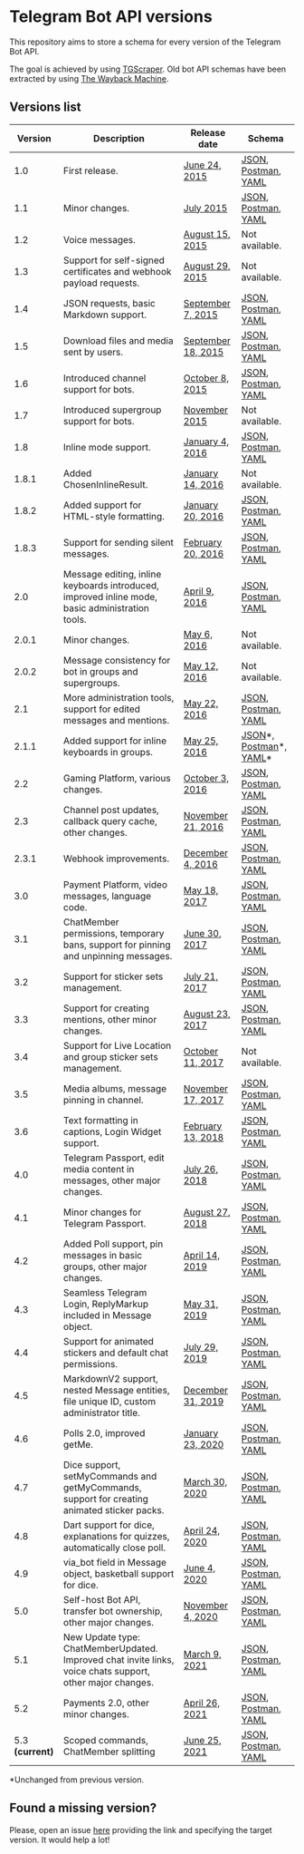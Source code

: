 # Telegram Bot API versions

This repository aims to store a schema for every version of the Telegram Bot API.

The goal is achieved by using [TGScraper](https://github.com/Sysbot-org/tgscraper). Old bot API schemas have been
extracted by using [The Wayback Machine](https://web.archive.org/web/*/https://core.telegram.org/bots/api).


## Versions list

| Version           | Description                                                                                               | Release date                                                                         | Schema                                                                                               |
|-------------------|-----------------------------------------------------------------------------------------------------------|--------------------------------------------------------------------------------------|------------------------------------------------------------------------------------------------------|
| 1.0               | First release.                                                                                            | [June 24, 2015](https://core.telegram.org/bots/api-changelog#june-24-2015)           | [JSON](files/json/v100.json), [Postman](files/postman/v100.json), [YAML](files/yaml/v100.yaml)       |
| 1.1               | Minor changes.                                                                                            | [July 2015](https://core.telegram.org/bots/api-changelog#july-2015)                  | [JSON](files/json/v110.json), [Postman](files/postman/v110.json), [YAML](files/yaml/v110.yaml)       |
| 1.2               | Voice messages.                                                                                           | [August 15, 2015](https://core.telegram.org/bots/api-changelog#august-15-2015)       | Not available.                                                                                       |
| 1.3               | Support for self-signed certificates and webhook payload requests.                                        | [August 29, 2015](https://core.telegram.org/bots/api-changelog#august-29-2015)       | Not available.                                                                                       |
| 1.4               | JSON requests, basic Markdown support.                                                                    | [September 7, 2015](https://core.telegram.org/bots/api-changelog#september-7-2015)   | [JSON](files/json/v140.json), [Postman](files/postman/v140.json), [YAML](files/yaml/v140.yaml)       |
| 1.5               | Download files and media sent by users.                                                                   | [September 18, 2015](https://core.telegram.org/bots/api-changelog#september-18-2015) | [JSON](files/json/v150.json), [Postman](files/postman/v150.json), [YAML](files/yaml/v150.yaml)       |
| 1.6               | Introduced channel support for bots.                                                                      | [October 8, 2015](https://core.telegram.org/bots/api-changelog#october-8-2015)       | [JSON](files/json/v160.json), [Postman](files/postman/v160.json), [YAML](files/yaml/v160.yaml)       |
| 1.7               | Introduced supergroup support for bots.                                                                   | [November 2015](https://core.telegram.org/bots/api-changelog#november-2015)          | Not available.                                                                                       |
| 1.8               | Inline mode support.                                                                                      | [January 4, 2016](https://core.telegram.org/bots/api-changelog#january-4-2016)       | [JSON](files/json/v180.json), [Postman](files/postman/v180.json), [YAML](files/yaml/v180.yaml)       |
| 1.8.1             | Added ChosenInlineResult.                                                                                 | [January 14, 2016](https://core.telegram.org/bots/api-changelog#january-14-2016)     | Not available.                                                                                       |
| 1.8.2             | Added support for HTML-style formatting.                                                                  | [January 20, 2016](https://core.telegram.org/bots/api-changelog#january-20-2016)     | [JSON](files/json/v182.json), [Postman](files/postman/v182.json), [YAML](files/yaml/v182.yaml)       |
| 1.8.3             | Support for sending silent messages.                                                                      | [February 20, 2016](https://core.telegram.org/bots/api-changelog#february-20-2016)   | [JSON](files/json/v183.json), [Postman](files/postman/v183.json), [YAML](files/yaml/v183.yaml)       |
| 2.0               | Message editing, inline keyboards introduced, improved inline mode, basic administration tools.           | [April 9, 2016](https://core.telegram.org/bots/api-changelog#april-9-2016)           | [JSON](files/json/v200.json), [Postman](files/postman/v200.json), [YAML](files/yaml/v200.yaml)       |
| 2.0.1             | Minor changes.                                                                                            | [May 6, 2016](https://core.telegram.org/bots/api-changelog#may-6-2016)               | Not available.                                                                                       |
| 2.0.2             | Message consistency for bot in groups and supergroups.                                                    | [May 12, 2016](https://core.telegram.org/bots/api-changelog#may-12-2016)             | Not available.                                                                                       |
| 2.1               | More administration tools, support for edited messages and mentions.                                      | [May 22, 2016](https://core.telegram.org/bots/api-changelog#may-22-2016)             | [JSON](files/json/v210.json), [Postman](files/postman/v210.json), [YAML](files/yaml/v210.yaml)       |
| 2.1.1             | Added support for inline keyboards in groups.                                                             | [May 25, 2016](https://core.telegram.org/bots/api-changelog#may-25-2016)             | [JSON](files/json/v211.json)\*, [Postman](files/postman/v211.json)\*, [YAML](files/yaml/v211.yaml)*  |
| 2.2               | Gaming Platform, various changes.                                                                         | [October 3, 2016](https://core.telegram.org/bots/api-changelog#october-3-2016)       | [JSON](files/json/v220.json), [Postman](files/postman/v220.json), [YAML](files/yaml/v220.yaml)       |
| 2.3               | Channel post updates, callback query cache, other changes.                                                | [November 21, 2016](https://core.telegram.org/bots/api-changelog#november-21-2016)   | [JSON](files/json/v230.json), [Postman](files/postman/v230.json), [YAML](files/yaml/v230.yaml)       |
| 2.3.1             | Webhook improvements.                                                                                     | [December 4, 2016](https://core.telegram.org/bots/api-changelog#december-4-2016)     | [JSON](files/json/v231.json), [Postman](files/postman/v231.json), [YAML](files/yaml/v231.yaml)       |
| 3.0               | Payment Platform, video messages, language code.                                                          | [May 18, 2017](https://core.telegram.org/bots/api-changelog#may-18-2017)             | [JSON](files/json/v300.json), [Postman](files/postman/v300.json), [YAML](files/yaml/v300.yaml)       |
| 3.1               | ChatMember permissions, temporary bans, support for pinning and unpinning messages.                       | [June 30, 2017](https://core.telegram.org/bots/api-changelog#june-30-2017)           | [JSON](files/json/v310.json), [Postman](files/postman/v310.json), [YAML](files/yaml/v310.yaml)       |
| 3.2               | Support for sticker sets management.                                                                      | [July 21, 2017](https://core.telegram.org/bots/api-changelog#july-21-2017)           | [JSON](files/json/v320.json), [Postman](files/postman/v320.json), [YAML](files/yaml/v320.yaml)       |
| 3.3               | Support for creating mentions, other minor changes.                                                       | [August 23, 2017](https://core.telegram.org/bots/api-changelog#august-23-2017)       | [JSON](files/json/v330.json), [Postman](files/postman/v330.json), [YAML](files/yaml/v330.yaml)       |
| 3.4               | Support for Live Location and group sticker sets management.                                              | [October 11, 2017](https://core.telegram.org/bots/api-changelog#october-11-2017)     | Not available.                                                                                       |
| 3.5               | Media albums, message pinning in channel.                                                                 | [November 17, 2017](https://core.telegram.org/bots/api-changelog#november-17-2017)   | [JSON](files/json/v350.json), [Postman](files/postman/v350.json), [YAML](files/yaml/v350.yaml)       |
| 3.6               | Text formatting in captions, Login Widget support.                                                        | [February 13, 2018](https://core.telegram.org/bots/api-changelog#february-13-2018)   | [JSON](files/json/v360.json), [Postman](files/postman/v360.json), [YAML](files/yaml/v360.yaml)       |
| 4.0               | Telegram Passport, edit media content in messages, other major changes.                                   | [July 26, 2018](https://core.telegram.org/bots/api-changelog#july-26-2018)           | [JSON](files/json/v400.json), [Postman](files/postman/v400.json), [YAML](files/yaml/v400.yaml)       |
| 4.1               | Minor changes for Telegram Passport.                                                                      | [August 27, 2018](https://core.telegram.org/bots/api-changelog#august-27-2018)       | [JSON](files/json/v410.json), [Postman](files/postman/v410.json), [YAML](files/yaml/v410.yaml)       |
| 4.2               | Added Poll support, pin messages in basic groups, other major changes.                                    | [April 14, 2019](https://core.telegram.org/bots/api-changelog#april-14-2019)         | [JSON](files/json/v420.json), [Postman](files/postman/v420.json), [YAML](files/yaml/v420.yaml)       |
| 4.3               | Seamless Telegram Login, ReplyMarkup included in Message object.                                          | [May 31, 2019](https://core.telegram.org/bots/api-changelog#may-31-2019)             | [JSON](files/json/v430.json), [Postman](files/postman/v430.json), [YAML](files/yaml/v430.yaml)       |
| 4.4               | Support for animated stickers and default chat permissions.                                               | [July 29, 2019](https://core.telegram.org/bots/api-changelog#july-29-2019)           | [JSON](files/json/v440.json), [Postman](files/postman/v440.json), [YAML](files/yaml/v440.yaml)       |
| 4.5               | MarkdownV2 support, nested Message entities, file unique ID, custom administrator title.                  | [December 31, 2019](https://core.telegram.org/bots/api-changelog#december-31-2019)   | [JSON](files/json/v450.json), [Postman](files/postman/v450.json), [YAML](files/yaml/v450.yaml)       |
| 4.6               | Polls 2.0, improved getMe.                                                                                | [January 23, 2020](https://core.telegram.org/bots/api-changelog#january-23-2020)     | [JSON](files/json/v460.json), [Postman](files/postman/v460.json), [YAML](files/yaml/v460.yaml)       |
| 4.7               | Dice support, setMyCommands and getMyCommands, support for creating animated sticker packs.               | [March 30, 2020](https://core.telegram.org/bots/api-changelog#march-30-2020)         | [JSON](files/json/v470.json), [Postman](files/postman/v470.json), [YAML](files/yaml/v470.yaml)       |
| 4.8               | Dart support for dice, explanations for quizzes, automatically close poll.                                | [April 24, 2020](https://core.telegram.org/bots/api-changelog#april-24-2020)         | [JSON](files/json/v480.json), [Postman](files/postman/v480.json), [YAML](files/yaml/v480.yaml)       |
| 4.9               | via_bot field in Message object, basketball support for dice.                                             | [June 4, 2020](https://core.telegram.org/bots/api-changelog#june-4-2020)             | [JSON](files/json/v490.json), [Postman](files/postman/v490.json), [YAML](files/yaml/v490.yaml)       |
| 5.0               | Self-host Bot API, transfer bot ownership, other major changes.                                           | [November 4, 2020](https://core.telegram.org/bots/api-changelog#november-4-2020)     | [JSON](files/json/v500.json), [Postman](files/postman/v500.json), [YAML](files/yaml/v500.yaml)       |
| 5.1               | New Update type: ChatMemberUpdated. Improved chat invite links, voice chats support, other major changes. | [March 9, 2021](https://core.telegram.org/bots/api-changelog#march-9-2021)           | [JSON](files/json/v510.json), [Postman](files/postman/v510.json), [YAML](files/yaml/v510.yaml)       |
| 5.2               | Payments 2.0, other minor changes.                                                                        | [April 26, 2021](https://core.telegram.org/bots/api-changelog#april-26-2021)         | [JSON](files/json/v520.json), [Postman](files/postman/v520.json), [YAML](files/yaml/v520.yaml)       |
| 5.3 **(current)** | Scoped commands, ChatMember splitting                                                                     | [June 25, 2021](https://core.telegram.org/bots/api-changelog#june-25-2021)           | [JSON](files/json/v530.json), [Postman](files/postman/v530.json), [YAML](files/yaml/v530.yaml)       |

*Unchanged from previous version.

## Found a missing version?

Please, open an issue [here](https://github.com/sys-001/telegram-bot-api-versions/issues) providing the link and specifying the target version. It would help a lot!